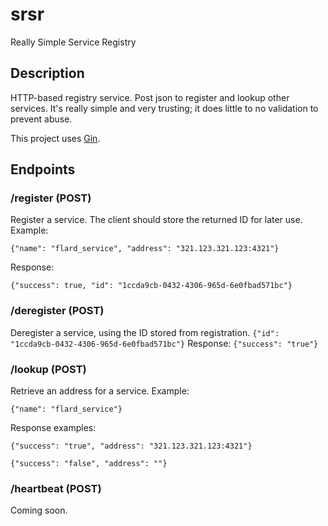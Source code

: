 # srsr
Really Simple Service Registry

## Description
HTTP-based registry service. Post json to register and lookup other services.
It's really simple and very trusting; it does little to no validation to prevent abuse.

This project uses [Gin](https://gin-gonic.com/).

## Endpoints
### /register (POST)
Register a service. The client should store the returned ID for later use. Example:
```
{"name": "flard_service", "address": "321.123.321.123:4321"}
```

Response:
```
{"success": true, "id": "1ccda9cb-0432-4306-965d-6e0fbad571bc"}
```

### /deregister (POST)
Deregister a service, using the ID stored from registration.
```{"id": "1ccda9cb-0432-4306-965d-6e0fbad571bc"}```
Response:
```{"success": "true"}```


### /lookup (POST)
Retrieve an address for a service. Example:
```
{"name": "flard_service"}
```

Response examples:
```
{"success": "true", "address": "321.123.321.123:4321"}

{"success": "false", "address": ""}
```

### /heartbeat (POST)
Coming soon.
